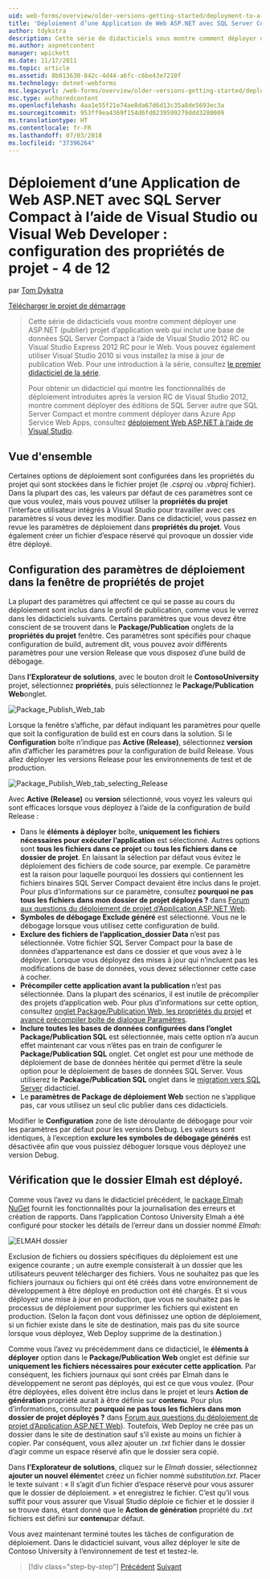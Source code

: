 ```yaml
---
uid: web-forms/overview/older-versions-getting-started/deployment-to-a-hosting-provider/deployment-to-a-hosting-provider-configuring-project-properties-4-of-12
title: 'Déploiement d’une Application de Web ASP.NET avec SQL Server Compact à l’aide de Visual Studio ou Visual Web Developer : configuration des propriétés de projet - 4 12 | Microsoft Docs'
author: tdykstra
description: Cette série de didacticiels vous montre comment déployer une ASP.NET (publier) projet d’application web qui inclut une base de données SQL Server Compact à l’aide de Visual Stu...
ms.author: aspnetcontent
manager: wpickett
ms.date: 11/17/2011
ms.topic: article
ms.assetid: 8b013630-842c-4d44-a6fc-c6be43e7210f
ms.technology: dotnet-webforms
msc.legacyurl: /web-forms/overview/older-versions-getting-started/deployment-to-a-hosting-provider/deployment-to-a-hosting-provider-configuring-project-properties-4-of-12
msc.type: authoredcontent
ms.openlocfilehash: 4aa1e55f21e74ae8da67d6d13c35a8de5693ec3a
ms.sourcegitcommit: 953ff9ea4369f154d6fd0239599279ddd3280009
ms.translationtype: HT
ms.contentlocale: fr-FR
ms.lasthandoff: 07/03/2018
ms.locfileid: "37396264"
---
```

<a name="deploying-an-aspnet-web-application-with-sql-server-compact-using-visual-studio-or-visual-web-developer-configuring-project-properties---4-of-12"></a>Déploiement d’une Application de Web ASP.NET avec SQL Server Compact à l’aide de Visual Studio ou Visual Web Developer : configuration des propriétés de projet - 4 de 12
====================
par [Tom Dykstra](https://github.com/tdykstra)

[Télécharger le projet de démarrage](http://code.msdn.microsoft.com/Deploying-an-ASPNET-Web-4e31366b)

> Cette série de didacticiels vous montre comment déployer une ASP.NET (publier) projet d’application web qui inclut une base de données SQL Server Compact à l’aide de Visual Studio 2012 RC ou Visual Studio Express 2012 RC pour le Web. Vous pouvez également utiliser Visual Studio 2010 si vous installez la mise à jour de publication Web. Pour une introduction à la série, consultez [le premier didacticiel de la série](deployment-to-a-hosting-provider-introduction-1-of-12.md).
> 
> Pour obtenir un didacticiel qui montre les fonctionnalités de déploiement introduites après la version RC de Visual Studio 2012, montre comment déployer des éditions de SQL Server autre que SQL Server Compact et montre comment déployer dans Azure App Service Web Apps, consultez [déploiement Web ASP.NET à l’aide de Visual Studio](../../deployment/visual-studio-web-deployment/introduction.md).


## <a name="overview"></a>Vue d'ensemble

Certaines options de déploiement sont configurées dans les propriétés du projet qui sont stockées dans le fichier projet (le *.csproj* ou *.vbproj* fichier). Dans la plupart des cas, les valeurs par défaut de ces paramètres sont ce que vous voulez, mais vous pouvez utiliser la **propriétés du projet** l’interface utilisateur intégrés à Visual Studio pour travailler avec ces paramètres si vous devez les modifier. Dans ce didacticiel, vous passez en revue les paramètres de déploiement dans **propriétés du projet**. Vous également créer un fichier d’espace réservé qui provoque un dossier vide être déployé.

## <a name="configuring-deployment-settings-in-the-project-properties-window"></a>Configuration des paramètres de déploiement dans la fenêtre de propriétés de projet

La plupart des paramètres qui affectent ce qui se passe au cours du déploiement sont inclus dans le profil de publication, comme vous le verrez dans les didacticiels suivants. Certains paramètres que vous devez être conscient de se trouvent dans le **Package/Publication** onglets de la **propriétés du projet** fenêtre. Ces paramètres sont spécifiés pour chaque configuration de build, autrement dit, vous pouvez avoir différents paramètres pour une version Release que vous disposez d’une build de débogage.

Dans **l’Explorateur de solutions**, avec le bouton droit le **ContosoUniversity** projet, sélectionnez **propriétés**, puis sélectionnez le **Package/Publication Web**onglet.

![Package_Publish_Web_tab](deployment-to-a-hosting-provider-configuring-project-properties-4-of-12/_static/image1.png)

Lorsque la fenêtre s’affiche, par défaut indiquant les paramètres pour quelle que soit la configuration de build est en cours dans la solution. Si le **Configuration** boîte n’indique pas **Active (Release)**, sélectionnez **version** afin d’afficher les paramètres pour la configuration de build Release. Vous allez déployer les versions Release pour les environnements de test et de production.

![Package_Publish_Web_tab_selecting_Release](deployment-to-a-hosting-provider-configuring-project-properties-4-of-12/_static/image2.png)

Avec **Active (Release)** ou **version** sélectionné, vous voyez les valeurs qui sont efficaces lorsque vous déployez à l’aide de la configuration de build Release :

- Dans le **éléments à déployer** boîte, **uniquement les fichiers nécessaires pour exécuter l’application** est sélectionné. Autres options sont **tous les fichiers dans ce projet** ou **tous les fichiers dans ce dossier de projet**. En laissant la sélection par défaut vous évitez le déploiement des fichiers de code source, par exemple. Ce paramètre est la raison pour laquelle pourquoi les dossiers qui contiennent les fichiers binaires SQL Server Compact devaient être inclus dans le projet. Pour plus d’informations sur ce paramètre, consultez **pourquoi ne pas tous les fichiers dans mon dossier de projet déployés ?** dans [Forum aux questions du déploiement de projet d’Application ASP.NET Web](https://msdn.microsoft.com/library/ee942158.aspx).
- **Symboles de débogage Exclude généré** est sélectionné. Vous ne le débogage lorsque vous utilisez cette configuration de build.
- **Exclure des fichiers de l’application\_dossier Data** n’est pas sélectionnée. Votre fichier SQL Server Compact pour la base de données d’appartenance est dans ce dossier et que vous avez à le déployer. Lorsque vous déployez des mises à jour qui n’incluent pas les modifications de base de données, vous devez sélectionner cette case à cocher.
- **Précompiler cette application avant la publication** n’est pas sélectionnée. Dans la plupart des scénarios, il est inutile de précompiler des projets d’application web. Pour plus d’informations sur cette option, consultez [onglet Package/Publication Web, les propriétés du projet](https://msdn.microsoft.com/library/dd410108(v=vs.110).aspx) et [avancé précompiler boîte de dialogue Paramètres](https://msdn.microsoft.com/library/hh475319(v=vs.110).aspx).
- **Inclure toutes les bases de données configurées dans l’onglet Package/Publication SQL** est sélectionnée, mais cette option n’a aucun effet maintenant car vous n’êtes pas en train de configurer le **Package/Publication SQL** onglet. Cet onglet est pour une méthode de déploiement de base de données héritée qui permet d’être la seule option pour le déploiement de bases de données SQL Server. Vous utiliserez le **Package/Publication SQL** onglet dans le [migration vers SQL Server](deployment-to-a-hosting-provider-migrating-to-sql-server-10-of-12.md) didacticiel.
- Le **paramètres de Package de déploiement Web** section ne s’applique pas, car vous utilisez un seul clic publier dans ces didacticiels.

Modifier le **Configuration** zone de liste déroulante de débogage pour voir les paramètres par défaut pour les versions Debug. Les valeurs sont identiques, à l’exception **exclure les symboles de débogage générés** est désactivée afin que vous puissiez déboguer lorsque vous déployez une version Debug.

## <a name="making-sure-that-the-elmah-folder-gets-deployed"></a>Vérification que le dossier Elmah est déployé.

Comme vous l’avez vu dans le didacticiel précédent, le [package Elmah NuGet](http://www.hanselman.com/blog/NuGetPackageOfTheWeek7ELMAHErrorLoggingModulesAndHandlersWithSQLServerCompact.aspx) fournit les fonctionnalités pour la journalisation des erreurs et création de rapports. Dans l’application Contoso University Elmah a été configuré pour stocker les détails de l’erreur dans un dossier nommé *Elmah*:

![ELMAH dossier](deployment-to-a-hosting-provider-configuring-project-properties-4-of-12/_static/image3.png)

Exclusion de fichiers ou dossiers spécifiques du déploiement est une exigence courante ; un autre exemple consisterait à un dossier que les utilisateurs peuvent télécharger des fichiers. Vous ne souhaitez pas que les fichiers journaux ou fichiers qui ont été créés dans votre environnement de développement à être déployé en production ont été chargés. Et si vous déployez une mise à jour en production, que vous ne souhaitez pas le processus de déploiement pour supprimer les fichiers qui existent en production. (Selon la façon dont vous définissez une option de déploiement, si un fichier existe dans le site de destination, mais pas du site source lorsque vous déployez, Web Deploy supprime de la destination.)

Comme vous l’avez vu précédemment dans ce didacticiel, le **éléments à déployer** option dans le **Package/Publication Web** onglet est définie sur **uniquement les fichiers nécessaires pour exécuter cette application**. Par conséquent, les fichiers journaux qui sont créés par Elmah dans le développement ne seront pas déployés, qui est ce que vous voulez. (Pour être déployées, elles doivent être inclus dans le projet et leurs **Action de génération** propriété aurait à être définie sur **contenu**. Pour plus d’informations, consultez **pourquoi ne pas tous les fichiers dans mon dossier de projet déployés ?** dans [Forum aux questions du déploiement de projet d’Application ASP.NET Web](https://msdn.microsoft.com/library/ee942158.aspx)). Toutefois, Web Deploy ne crée pas un dossier dans le site de destination sauf s’il existe au moins un fichier à copier. Par conséquent, vous allez ajouter un *.txt* fichier dans le dossier d’agir comme un espace réservé afin que le dossier sera copié.

Dans **l’Explorateur de solutions**, cliquez sur le *Elmah* dossier, sélectionnez **ajouter un nouvel élément**et créez un fichier nommé *substitution.txt*. Placer le texte suivant : « Il s’agit d’un fichier d’espace réservé pour vous assurer que le dossier de déploiement. » et enregistrez le fichier. C’est qu’il vous suffit pour vous assurer que Visual Studio déploie ce fichier et le dossier il se trouve dans, étant donné que le **Action de génération** propriété du *.txt* fichiers est défini sur **contenu**par défaut.

Vous avez maintenant terminé toutes les tâches de configuration de déploiement. Dans le didacticiel suivant, vous allez déployer le site de Contoso University à l’environnement de test et testez-le.

> [!div class="step-by-step"]
> [Précédent](deployment-to-a-hosting-provider-web-config-file-transformations-3-of-12.md)
> [Suivant](deployment-to-a-hosting-provider-deploying-to-iis-as-a-test-environment-5-of-12.md)
